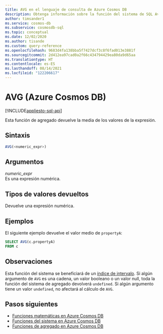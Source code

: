 ```yaml
---
title: AVG en el lenguaje de consulta de Azure Cosmos DB
description: Obtenga información sobre la función del sistema de SQL Average (AVG) en Azure Cosmos DB.
author: timsander1
ms.service: cosmos-db
ms.subservice: cosmosdb-sql
ms.topic: conceptual
ms.date: 12/02/2020
ms.author: tisande
ms.custom: query-reference
ms.openlocfilehash: 9683d4fa138bba5f7427dcf3c8f6fad013e3881f
ms.sourcegitcommit: 2d412ea97cad0a2f66c434794429ea80da9d65aa
ms.translationtype: HT
ms.contentlocale: es-ES
ms.lasthandoff: 08/14/2021
ms.locfileid: "122206617"
---
```

# <a name="avg-azure-cosmos-db"></a>AVG (Azure Cosmos DB)
[!INCLUDE[appliesto-sql-api](../includes/appliesto-sql-api.md)]

Esta función de agregado devuelve la media de los valores de la expresión.
  
## <a name="syntax"></a>Sintaxis
  
```sql
AVG(<numeric_expr>)  
```  
  
## <a name="arguments"></a>Argumentos
  
*numeric_expr*  
   Es una expresión numérica.  
  
## <a name="return-types"></a>Tipos de valores devueltos
  
Devuelve una expresión numérica.  
  
## <a name="examples"></a>Ejemplos
  
El siguiente ejemplo devuelve el valor medio de `propertyA`:
  
```sql
SELECT AVG(c.propertyA)
FROM c
```  

## <a name="remarks"></a>Observaciones

Esta función del sistema se beneficiará de un [índice de intervalo](../index-policy.md#includeexclude-strategy). Si algún argumento de `AVG` es una cadena, un valor booleano o un valor null, toda la función del sistema de agregado devolverá `undefined`. Si algún argumento tiene un valor `undefined`, no afectará al cálculo de `AVG`.

## <a name="next-steps"></a>Pasos siguientes

- [Funciones matemáticas en Azure Cosmos DB](sql-query-mathematical-functions.md)
- [Funciones del sistema en Azure Cosmos DB](sql-query-system-functions.md)
- [Funciones de agregado en Azure Cosmos DB](sql-query-aggregate-functions.md)